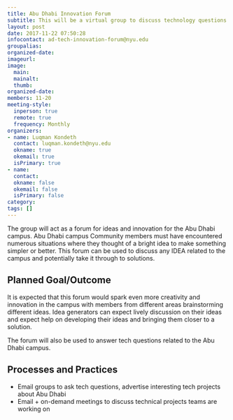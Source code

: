 ```yaml
---
title: Abu Dhabi Innovation Forum
subtitle: This will be a virtual group to discuss technology questions unique to the Abu Dhabi campus
layout: post
date: 2017-11-22 07:50:28
infocontact: ad-tech-innovation-forum@nyu.edu
groupalias: 
organized-date: 
imageurl: 
image:
  main:
  mainalt:
  thumb:
organized-date: 
members: 11-20
meeting-style:
  inperson: true
  remote: true
  frequency: Monthly
organizers:
- name: Luqman Kondeth
  contact: luqman.kondeth@nyu.edu
  okname: true
  okemail: true
  isPrimary: true
- name: 
  contact: 
  okname: false
  okemail: false
  isPrimary: false
category: 
tags: []
---
```


The group will act as a forum for ideas and innovation for the Abu Dhabi campus. Abu Dhabi campus Community members must have encountered numerous situations where they thought of a bright idea to make something simpler or better. This forum can be used to discuss any IDEA related to the campus and potentially take it through to solutions.

## Planned Goal/Outcome

It is expected that this forum would spark even more creativity and innovation in the campus with members from different areas brainstorming different ideas. Idea generators can expect lively discussion on their ideas and expect help on developing their ideas and bringing them closer to a solution.

The forum will also be used to answer tech questions related to the Abu Dhabi campus.

## Processes and Practices

* Email groups to ask tech questions, advertise interesting tech projects about Abu Dhabi
* Email + on-demand meetings to discuss technical projects teams are working on
